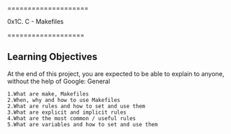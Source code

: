 ====================

0x1C. C - Makefiles

===================


Learning Objectives
-------------------

At the end of this project, you are expected to be able to explain to anyone, without the help of Google:
General

    1.What are make, Makefiles
    2.When, why and how to use Makefiles
    2.What are rules and how to set and use them
    3.What are explicit and implicit rules
    4.What are the most common / useful rules
    5.What are variables and how to set and use them

